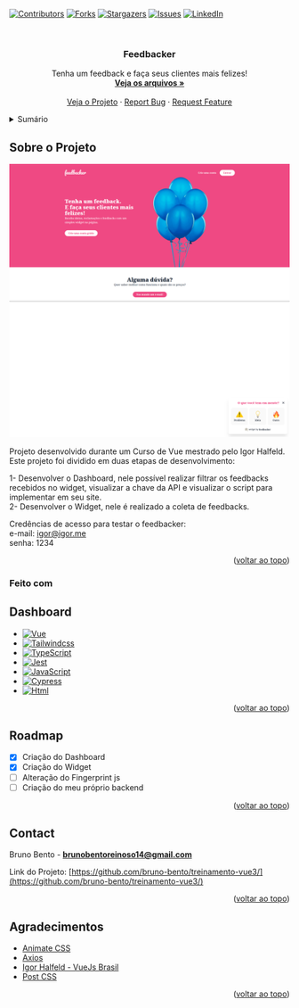 <!-- Improved compatibility of voltar ao topo link: See: https://github.com/othneildrew/Best-README-Template/pull/73 -->
<a name="readme-top"></a>
<!--
*** Thanks for checking out the Best-README-Template. If you have a suggestion
*** that would make this better, please fork the repo and create a pull request
*** or simply open an issue with the tag "enhancement".
*** Don't forget to give the project a star!
*** Thanks again! Now go create something AMAZING! :D
-->



<!-- PROJECT SHIELDS -->
<!--
*** I'm using markdown "reference style" links for readability.
*** Reference links are enclosed in brackets [ ] instead of parentheses ( ).
*** See the bottom of this document for the declaration of the reference variables
*** for contributors-url, forks-url, etc. This is an optional, concise syntax you may use.
*** https://www.markdownguide.org/basic-syntax/#reference-style-links
-->
[![Contributors][contributors-shield]][contributors-url]
[![Forks][forks-shield]][forks-url]
[![Stargazers][stars-shield]][stars-url]
[![Issues][issues-shield]][issues-url]
[![LinkedIn][linkedin-shield]][linkedin-url]



<!-- PROJECT LOGO -->
<br />
<div align="center">

  <h3 align="center">Feedbacker</h3>

  <p align="center">
    Tenha um feedback e faça seus clientes mais felizes! 
    <br />
    <a href="https://github.com/bruno-bento/treinamento-vue3/"><strong>Veja os arquivos »</strong></a>
    <br />
    <br />
    <a href="https://bruno-bento-feedbacker-dashboard.netlify.app/">Veja o Projeto</a>
    ·
    <a href="https://github.com/bruno-bento/treinamento-vue3/issues">Report Bug</a>
    ·
    <a href="https://github.com/bruno-bento/treinamento-vue3/issues">Request Feature</a>
  </p>
</div>



<!-- TABLE OF CONTENTS -->
<details>
  <summary>Sumário</summary>
  <ol>
    <li>
      <a href="#about-the-project">Sobre o Projeto</a>
      <ul>
        <li><a href="#built-with">Feito com</a></li>
      </ul>
    </li>
    <li><a href="#roadmap">Roadmap</a></li>
    <li><a href="#contact">Contato</a></li>
    <li><a href="#acknowledgments">Agradecimentos</a></li>
  </ol>
</details>



<!-- ABOUT THE PROJECT -->
## Sobre o Projeto

[![Product Name Screen Shot][dashboard-screenshot]](https://bruno-bento-feedbacker-dashboard.netlify.app/)
[![Product Name Screen Shot][widget-screenshot]](https://bruno-bento-feedbacker-widget.netlify.app/)

Projeto desenvolvido durante um Curso de Vue mestrado pelo Igor Halfeld.
Este projeto foi dividido em duas etapas de desenvolvimento:

1- Desenvolver o Dashboard, nele possível realizar filtrar os feedbacks recebidos no widget, visualizar a chave da API e visualizar o script para implementar em seu site.
<br>
2- Desenvolver o Widget, nele é realizado a coleta de feedbacks.

Credências de acesso para testar o feedbacker: 
<br>
e-mail: igor@igor.me
<br>
senha: 1234

<p align="right">(<a href="#readme-top">voltar ao topo</a>)</p>

### Feito com

## Dashboard
* [![Vue][Vue.js]][Vue-url]
* [![Tailwindcss][Tailwindcss.com]][Tailwindcss-url]
* [![TypeScript][TypeScript.com]][TypeScript-url]
* [![Jest][Jest.com]][Jest-url]
* [![JavaScript][JavaScript.com]][JavaScript-url]
* [![Cypress][Cypress.com]][Cypress-url]
* [![Html][Html.com]][Html-url]

<p align="right">(<a href="#readme-top">voltar ao topo</a>)</p>

<!-- ROADMAP -->
## Roadmap

- [x] Criação do Dashboard
- [x] Criação do Widget
- [ ] Alteração do Fingerprint js
- [ ] Criação do meu próprio backend 

<p align="right">(<a href="#readme-top">voltar ao topo</a>)</p>

<!-- CONTACT -->
## Contact

Bruno Bento - **brunobentoreinoso14@gmail.com**

Link do Projeto: [https://github.com/bruno-bento/treinamento-vue3/](https://github.com/bruno-bento/treinamento-vue3/)

<p align="right">(<a href="#readme-top">voltar ao topo</a>)</p>



<!-- ACKNOWLEDGMENTS -->
## Agradecimentos

* [Animate CSS](https://animate.style/)
* [Axios](https://axios-http.com/ptbr/docs/intro)
* [Igor Halfeld  - VueJs Brasil](https://treinamento.vuejsbrasil.org/)
* [Post CSS](https://postcss.org/)

<p align="right">(<a href="#readme-top">voltar ao topo</a>)</p>


<!-- MARKDOWN LINKS & IMAGES -->
<!-- https://www.markdownguide.org/basic-syntax/#reference-style-links -->
[contributors-shield]: https://img.shields.io/github/contributors/bruno-bento/projeto-cost.svg?style=for-the-badge
[contributors-url]: https://github.com/bruno-bento/treinamento-vue3/graphs/contributors
[forks-shield]: https://img.shields.io/github/forks/bruno-bento/projeto-cost.svg?style=for-the-badge
[forks-url]: https://github.com/bruno-bento/treinamento-vue3/network/members
[stars-shield]: https://img.shields.io/github/stars/bruno-bento/projeto-cost.svg?style=for-the-badge
[stars-url]: https://github.com/bruno-bento/treinamento-vue3/stargazers
[issues-shield]: https://img.shields.io/github/issues/bruno-bento/projeto-cost.svg?style=for-the-badge
[issues-url]: https://github.com/bruno-bento/treinamento-vue3/issues
[linkedin-shield]: https://img.shields.io/badge/-LinkedIn-black.svg?style=for-the-badge&logo=linkedin&colorB=555
[linkedin-url]: https://linkedin.com/in/bruno-bento-reinoso
[dashboard-screenshot]: images/screenshot_dashboard.png
[widget-screenshot]: images/screenshot_widget.png
[Vue.js]: https://img.shields.io/badge/Vue-46b489?style=for-the-badge&logo=vuedotjs&logoColor=fff
[Vue-url]: https://vuejs.org/
[Tailwindcss.com]: https://img.shields.io/badge/Tailwindcss-2596be?style=for-the-badge&logo=tailwindcss&logoColor=fff
[Tailwindcss-url]: https://tailwindcss.com/
[TypeScript.com]: https://img.shields.io/badge/Typescript-3178c6?style=for-the-badge&logo=typescript&logoColor=fff
[TypeScript-url]: https://www.typescriptlang.org/
[JavaScript.com]: https://img.shields.io/badge/javascript-efd81d?style=for-the-badge&logo=javascript&logoColor=000
[JavaScript-url]: https://developer.mozilla.org/pt-BR/docs/Web/JavaScript
[Html.com]: https://img.shields.io/badge/html-f85a1e?style=for-the-badge&logo=html5&logoColor=white
[Html-url]: https://developer.mozilla.org/pt-BR/docs/Web/HTML
[Jest.com]: https://img.shields.io/badge/Jest-c63d14?style=for-the-badge&logo=jest&logoColor=fff
[Jest-url]: https://jestjs.io/pt-BR/
[Cypress.com]: https://img.shields.io/badge/cypress-007780?style=for-the-badge&logo=cypress&logoColor=fff
[Cypress-url]: https://www.cypress.io/

